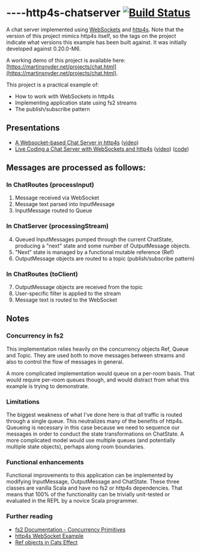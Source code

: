 # ----http4s-chatserver [![Build Status](https://travis-ci.org/MartinSnyder/http4s-chatserver.svg?branch=master)](https://travis-ci.org/MartinSnyder/http4s-chatserver)
A chat server implemented using [WebSockets][wikipedia] and [http4s][http4s]. Note that the version of this project mimics http4s itself, so the tags on the project indicate what versions this example has been built against. It was initially developed against 0.20.0-M6.

A working demo of this project is available here: [https://martinsnyder.net/projects/chat.html](https://martinsnyder.net/projects/chat.html).

This project is a practical example of:
* How to work with WebSockets in http4s
* Implementing application state using fs2 streams
* The publish/subscribe pattern

## Presentations

* [A Websocket-based Chat Server in http4s](https://nescala.io/talks.html#http4s-chat-server) ([video](https://www.youtube.com/watch?v=rB5RM-dc4Sg))
* [Live Coding a Chat Server with WebSockets and http4s](https://www.meetup.com/scala-phase/events/259959798/) ([video](https://www.youtube.com/watch?v=py_V_7gD5WU)) ([code](https://github.com/MartinSnyder/phase-http4s))

## Messages are processed as follows:
### In ChatRoutes (processInput)
1. Message received via WebSocket
2. Message text parsed into InputMessage
3. InputMessage routed to Queue
### In ChatServer (processingStream)
4. Queued InputMessages pumped through the current ChatState, producing a "next" state and some number of OutputMessage objects.
5. "Next" state is managed by a functional mutable reference (Ref)
6. OutputMessage objects are routed to a topic (publish/subscribe pattern)
### In ChatRoutes (toClient)
7. OutputMessage objects are received from the topic
8. User-specific filter is applied to the stream
9. Message text is routed to the WebSocket

## Notes
### Concurrency in fs2
This implementation relies heavily on the concurrency objects Ref, Queue and Topic. They are
used both to move messages between streams and also to control the flow of messages in general.

A more complicated implementation would queue on a per-room basis. That would require per-room
queues though, and would distract from what this example is trying to demonstrate.

### Limitations
The biggest weakness of what I've done here is that *all* traffic is routed through a single queue.
This neutralizes many of the benefits of http4s. Queueing is necessary in this case because we
need to sequence our messages in order to conduct the state transformations on ChatState. A more
complicated model would use multiple queues (and potentially multiple state objects), perhaps
along room boundaries.

### Functional enhancements
Functional improvements to this application can be implemented by modifying InputMessage,
OutputMessage and ChatState. These three classes are vanilla Scala and have no fs2 or http4s
dependencies. That means that 100% of the functionality can be trivially unit-tested
or evaluated in the REPL by a novice Scala programmer.

### Further reading
* [fs2 Documentation - Concurrency Primitives][fs2-concurrency]
* [http4s WebSocket Example][blaze-ws-example]
* [Ref objects in Cats Effect][cats-effect-ref]

[wikipedia]: https://en.wikipedia.org/wiki/WebSocket
[http4s]: https://http4s.org/
[fs2-concurrency]: https://fs2.io/concurrency-primitives.html
[blaze-ws-example]: https://github.com/http4s/http4s/blob/master/examples/blaze/src/main/scala/com/example/http4s/blaze/BlazeWebSocketExample.scala
[cats-effect-ref]: https://typelevel.org/cats-effect/concurrency/ref.html

